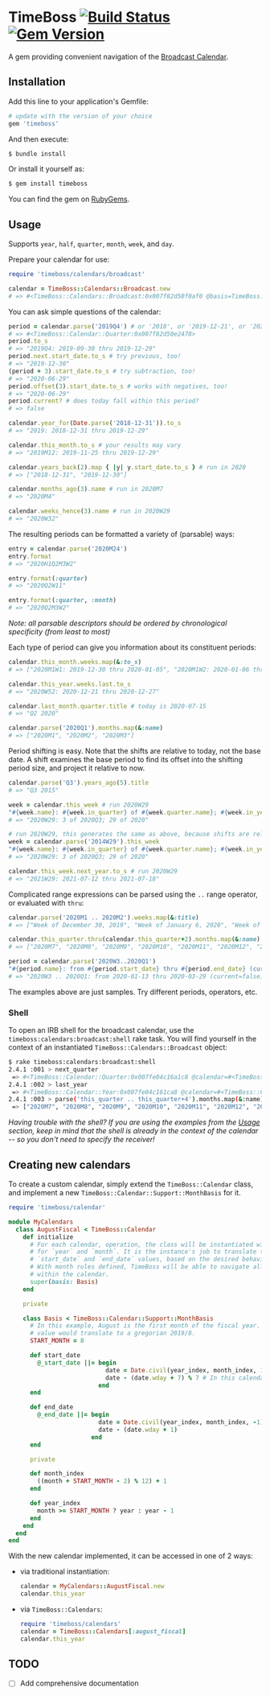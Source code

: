 # TimeBoss [![Build Status](https://travis-ci.com/kevinstuffandthings/timeboss.svg?branch=master)](https://travis-ci.com/kevinstuffandthings/timeboss) [![Gem Version](https://badge.fury.io/rb/timeboss.svg)](https://badge.fury.io/rb/timeboss)
A gem providing convenient navigation of the [Broadcast Calendar](https://en.wikipedia.org/wiki/Broadcast_calendar).

## Installation
Add this line to your application's Gemfile:
```ruby
# update with the version of your choice
gem 'timeboss'
```

And then execute:
```bash
$ bundle install
```

Or install it yourself as:
```bash
$ gem install timeboss
```

You can find the gem on [RubyGems](https://rubygems.org/gems/timeboss).

## Usage
Supports `year`, `half`, `quarter`, `month`, `week`, and `day`.

Prepare your calendar for use:
```ruby
require 'timeboss/calendars/broadcast'

calendar = TimeBoss::Calendars::Broadcast.new
# => #<TimeBoss::Calendars::Broadcast:0x007f82d50f0af0 @basis=TimeBoss::Calendars::Broadcast::Basis>
```

You can ask simple questions of the calendar:
```ruby
period = calendar.parse('2019Q4') # or '2018', or '2019-12-21', or '2020W32', or '2020M3W2'
# => #<TimeBoss::Calendar::Quarter:0x007f82d50e2478>
period.to_s
# => "2019Q4: 2019-09-30 thru 2019-12-29"
period.next.start_date.to_s # try previous, too!
# => "2019-12-30"
(period + 3).start_date.to_s # try subtraction, too!
# => "2020-06-29"
period.offset(3).start_date.to_s # works with negatives, too!
# => "2020-06-29"
period.current? # does today fall within this period?
# => false

calendar.year_for(Date.parse('2018-12-31')).to_s
# => "2019: 2018-12-31 thru 2019-12-29"

calendar.this_month.to_s # your results may vary
# => "2019M12: 2019-11-25 thru 2019-12-29"

calendar.years_back(2).map { |y| y.start_date.to_s } # run in 2020
# => ["2018-12-31", "2019-12-30"]

calendar.months_ago(3).name # run in 2020M7
# => "2020M4"

calendar.weeks_hence(3).name # run in 2020W29
# => "2020W32"
```

The resulting periods can be formatted a variety of (parsable) ways:
```ruby
entry = calendar.parse('2020M24')
entry.format
# => "2020H1Q2M3W2"

entry.format(:quarter)
# => "2020Q2W11"

entry.format(:quarter, :month)
# => "2020Q2M3W2"
```
_Note: all parsable descriptors should be ordered by chronological specificity (from least to most)_

Each type of period can give you information about its constituent periods:
```ruby
calendar.this_month.weeks.map(&:to_s)
# => ["2020M1W1: 2019-12-30 thru 2020-01-05", "2020M1W2: 2020-01-06 thru 2020-01-12", "2020M1W3: 2020-01-13 thru 2020-01-19", "2020M1W4: 2020-01-20 thru 2020-01-26"]

calendar.this_year.weeks.last.to_s
# => "2020W52: 2020-12-21 thru 2020-12-27"

calendar.last_month.quarter.title # today is 2020-07-15
# => "Q2 2020"

calendar.parse('2020Q1').months.map(&:name)
# => ["2020M1", "2020M2", "2020M3"]
```

Period shifting is easy. Note that the shifts are relative to today, not the base date. A shift examines the base period to find its offset into the shifting period size, and project it relative to now.
```ruby
calendar.parse('Q3').years_ago(5).title
# => "Q3 2015"

week = calendar.this_week # run 2020W29
"#{week.name}: #{week.in_quarter} of #{week.quarter.name}; #{week.in_year} of #{week.year.name}"
# => "2020W29: 3 of 2020Q3; 29 of 2020"

# run 2020W29, this generates the same as above, because shifts are relative to date run!
week = calendar.parse('2014W29').this_week
"#{week.name}: #{week.in_quarter} of #{week.quarter.name}; #{week.in_year} of #{week.year.name}"
# => "2020W29: 3 of 2020Q3; 29 of 2020"

calendar.this_week.next_year.to_s # run 2020W29
# => "2021W29: 2021-07-12 thru 2021-07-18"
```

Complicated range expressions can be parsed using the `..` range operator, or evaluated with `thru`:
```ruby
calendar.parse('2020M1 .. 2020M2').weeks.map(&:title)
# => ["Week of December 30, 2019", "Week of January 6, 2020", "Week of January 13, 2020", "Week of January 20, 2020", "Week of January 27, 2020", "Week of February 3, 2020", "Week of February 10, 2020", "Week of February 17, 2020"]

calendar.this_quarter.thru(calendar.this_quarter+2).months.map(&:name) # run in 2020Q3
# => ["2020M7", "2020M8", "2020M9", "2020M10", "2020M11", "2020M12", "2021M1", "2021M2", "2021M3"]

period = calendar.parse('2020W3..2020Q1')
"#{period.name}: from #{period.start_date} thru #{period.end_date} (current=#{period.current?})"
# => "2020W3 .. 2020Q1: from 2020-01-13 thru 2020-03-29 (current=false)"
```

The examples above are just samples. Try different periods, operators, etc.

### Shell
To open an IRB shell for the broadcast calendar, use the `timeboss:calendars:broadcast:shell` rake task.
You will find yourself in the context of an instantiated `TimeBoss::Calendars::Broadcast` object:
```bash
$ rake timeboss:calendars:broadcast:shell
2.4.1 :001 > next_quarter
 => #<TimeBoss::Calendar::Quarter:0x007fe04c16a1c8 @calendar=#<TimeBoss::Calendars::Broadcast:0x007fe04c1a0458 @basis=TimeBoss::Calendars::Broadcast::Basis>, @year_index=2020, @index=4, @start_date=#<Date: 2020-09-28 ((2459121j,0s,0n),+0s,2299161j)>, @end_date=#<Date: 2020-12-27 ((2459211j,0s,0n),+0s,2299161j)>>
2.4.1 :002 > last_year
 => #<TimeBoss::Calendar::Year:0x007fe04c161ca8 @calendar=#<TimeBoss::Calendars::Broadcast:0x007fe04c1a0458 @basis=TimeBoss::Calendars::Broadcast::Basis>, @year_index=2019, @index=1, @start_date=#<Date: 2018-12-31 ((2458484j,0s,0n),+0s,2299161j)>, @end_date=#<Date: 2019-12-29 ((2458847j,0s,0n),+0s,2299161j)>>
2.4.1 :003 > parse('this_quarter .. this_quarter+4').months.map(&:name)
 => ["2020M7", "2020M8", "2020M9", "2020M10", "2020M11", "2020M12", "2021M1", "2021M2", "2021M3", "2021M4", "2021M5", "2021M6", "2021M7", "2021M8", "2021M9"]
```

_Having trouble with the shell? If you are using the examples from the [Usage](#Usage) section, keep in mind that the shell is already in the context of the calendar -- so you don't need to specify the receiver!_

## Creating new calendars
To create a custom calendar, simply extend the `TimeBoss::Calendar` class, and implement a new `TimeBoss::Calendar::Support::MonthBasis` for it.

```ruby
require 'timeboss/calendar'

module MyCalendars
  class AugustFiscal < TimeBoss::Calendar
    def initialize
      # For each calendar, operation, the class will be instantiated with an ordinal value
      # for `year` and `month`. It is the instance's job to translate those ordinals into
      # `start_date` and `end_date` values, based on the desired behavior of the calendar.
      # With month rules defined, TimeBoss will be able to navigate all the relative periods
      # within the calendar.
      super(basis: Basis)
    end

    private

    class Basis < TimeBoss::Calendar::Support::MonthBasis
      # In this example, August is the first month of the fiscal year. So an incoming 2020/1
      # value would translate to a gregorian 2019/8.
      START_MONTH = 8

      def start_date
        @_start_date ||= begin
                           date = Date.civil(year_index, month_index, 1)
                           date - (date.wday + 7) % 7 # In this calendar, months start Sunday.
                         end
      end

      def end_date
        @_end_date ||= begin
                         date = Date.civil(year_index, month_index, -1)
                         date - (date.wday + 1)
                       end
      end

      private

      def month_index
        ((month + START_MONTH - 2) % 12) + 1
      end

      def year_index
        month >= START_MONTH ? year : year - 1
      end
    end
  end
end
```

With the new calendar implemented, it can be accessed in one of 2 ways:
- via traditional instantiation:
  ```ruby
  calendar = MyCalendars::AugustFiscal.new
  calendar.this_year
  ```
- via `TimeBoss::Calendars`:
  ```ruby
  require 'timeboss/calendars'
  calendar = TimeBoss::Calendars[:august_fiscal]
  calendar.this_year
  ```

## TODO
- [ ] Add comprehensive documentation
